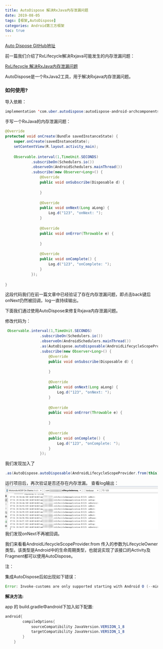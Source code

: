 ```yaml
---
title: AutoDispose 解决RxJava内存泄漏问题
date: 2019-08-05
tags: [框架,AutoDispose]
categories: Android第三方框架
toc: true
---
```


[Auto Dispose GitHub地址](https://github.com/uber/AutoDispose)

前一篇我们介绍了RxLifecycle解决Rxjava可能发生的内存泄漏问题：

[RxLifecycle 解决RxJava内存泄漏问题](http://www.zydeveloper.com/2019/08/05/RxLifecycle/)

AutoDispose是一个RxJava2工具，用于解决Rxjava内存泄漏问题。
<!--more-->

### 如何使用?

导入依赖：
```java
implementation 'com.uber.autodispose:autodispose-android-archcomponents:1.3.0'
```

手写一个RxJava的内存泄漏问题：
```java
@Override
protected void onCreate(Bundle savedInstanceState) {
    super.onCreate(savedInstanceState);
    setContentView(R.layout.activity_main);

    Observable.interval(1,TimeUnit.SECONDS)
            .subscribeOn(Schedulers.io())
            .observeOn(AndroidSchedulers.mainThread())
            .subscribe(new Observer<Long>() {
                @Override
                public void onSubscribe(Disposable d) {

                }

                @Override
                public void onNext(Long aLong) {
                    Log.d("123", "onNext: ");
                }

                @Override
                public void onError(Throwable e) {

                }

                @Override
                public void onComplete() {
                    Log.d("123", "onComplete: ");
                }
            });

}
```

这段代码我们在前一篇文章中已经验证了存在内存泄漏问题，即点击back键后onNext仍然被回调，log一直持续输出。

下面我们通过使用AutoDispose来修复Rxjava内存泄漏问题。

修改代码为：
```java
 Observable.interval(1,TimeUnit.SECONDS)
                .subscribeOn(Schedulers.io())
                .observeOn(AndroidSchedulers.mainThread())
                .as(AutoDispose.autoDisposable(AndroidLifecycleScopeProvider.from(this)))
                .subscribe(new Observer<Long>() {
                    @Override
                    public void onSubscribe(Disposable d) {

                    }

                    @Override
                    public void onNext(Long aLong) {
                        Log.d("123", "onNext: ");
                    }

                    @Override
                    public void onError(Throwable e) {

                    }

                    @Override
                    public void onComplete() {
                        Log.d("123", "onComplete: ");
                    }
                });
```
我们发现加入了
```java
.as(AutoDispose.autoDisposable(AndroidLifecycleScopeProvider.from(this)))
```
运行项目后，再次验证是否还存在内存泄漏。
查看log输出：
<img src="AutoDispose/2019-08-07-17-03-58.png">
我们发现onNext不再被回调。

我们来看看AndroidLifecycleScopeProvider.from 传入的参数为LifecycleOwner类型。该类型是Android中的生命周期类型，也就说实现了该接口的Activity及Fragment都可以使用AutoDispose。

注：

集成AutoDispose后如出现如下错误：
```java
Error: Invoke-customs are only supported starting with Android O (--min-api 26)
```

**解决方法:**

app 的 build.gradle中android下加入如下配置:
```java
android{
        compileOptions{
            sourceCompatibility JavaVersion.VERSION_1_8
            targetCompatibility JavaVersion.VERSION_1_8
        }
    }
```